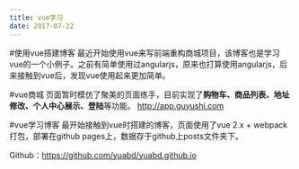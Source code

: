```yaml
---
title: vue学习
date: 2017-07-22
---
```

#使用vue搭建博客
最近开始使用vue来写前端重构商城项目，该博客也是学习vue的一个小例子。之前有简单使用过angularjs，原来也打算使用angularjs，后来接触到vue后，发现vue使用起来更加简单。


#vue商城
页面暂时模仿了聚美的页面练手，目前实现了**购物车、商品列表、地址修改、个人中心展示、登陆**等功能。
http://app.guyushi.com


#vue学习博客
最开始接触到vue时搭建的博客，页面使用了vue 2.x + webpack打包，部署在github pages上，数据存于github上posts文件夹下。   

Github：https://github.com/yuabd/yuabd.github.io